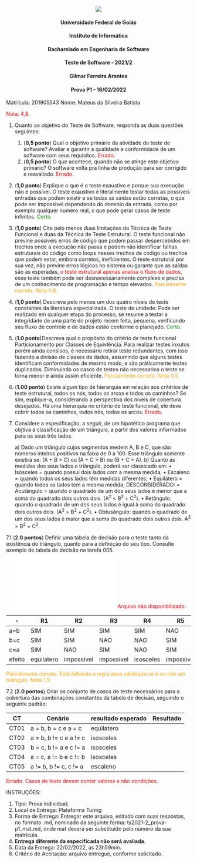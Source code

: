 <div align=center>
  <img src="brasaooficialcolorido.png">
</div>

#### <p style="text-align: center;">Universidade Federal de Goiás</p>

#### <p style="text-align: center;">Instituto de Informática</p>

#### <p style="text-align: center;">Bacharelado em Engenharia de Software</p>

#### <p style="text-align: center;">Teste de Software - 2021/2</p>

#### <p style="text-align: center;">Gilmar Ferreira Arantes</p>

#### <p style="text-align: center;"> Prova P1 - 16/02/2022</p>

Matrícula: 201905543
Nome: Mateus da Silveira Batista

<p><font color=red>Nota: 4,8.</font></p>

1. Quanto ao objetivo do Teste de Software, responda as duas questões seguintes:
   1. (**0,5 ponto**) Qual o objetivo primário da atividade de teste de software?
      Avaliar e garantir a qualidade e conformidade de um software com seus requisitos. <font color=red>Errado.</font>
   2. (**0,5 ponto**) O que acontece, quando não se atinge este objetivo primário?
      O software volta pra linha de produção para ser corrigido e reavaliado. <font color=red>Errado.</font>
2. (**1,0 ponto**) Explique o que é o teste exaustivo e porque sua execução não é possível.
   O teste exaustivo é literalmente testar todas as possiveis entradas que podem existir e se todas as saidas estão corretas, o que pode ser impossivel dependendo do dominio da entrada, como por exemplo qualquer numero real, o que pode gerar casos de teste infinitos. <font color=green>Certo.</font>
3. (**1,0 ponto**) Cite pelo menos duas limitações da Técnica de Teste Funcional e duas da Técnica de Teste Estrutural.
   O teste funcional não previne possíveis erros de código que podem passar despercebidos em trechos onde a execução não passa e podem não identificar falhas estruturais do código como loops nesses trechos de código ou trechos que podem estar, embora corretos, ineficientes. O teste estrutural por sua vez, não previne erros lógicos no sistema ou garante que as saídas são as esperadas, <font color=red>o teste estrutural apenas analisa o fluxo de dados</font>, esse teste também pode ser desnecessariamente complexo e precisa de um conhecimento de programação e tempo elevados. <font color=orange>Parcialmente correto. Nota 0,8.</font>
4. (**1,0 ponto**) Descreva pelo menos um dos quatro níveis de teste constantes da literatura especializada.
   O teste de unidade: Pode ser realizado em qualquer etapa do processo, se resume a testar a integridade de uma parte do projeto recem feita, pequena, verificando seu fluxo de controle e de dados estão conforme o planejado. <font color=green>Certo.</font>
5. (**1.0 ponto**)Descreva qual o propósito do critério de teste funcional Particionamento por Classes de Equivlência.
   Para realizar testes inxutos porém ainda consisos, é necessário retirar teste redundantes, com isso fazendo a divisão de classes de dados, assumindo que alguns testes identificam conformidades de mesmo modo, e são práticamente testes duplicados. Diminuindo os casos de testes não necessarios o teste se torna menor e ainda assim eficiente. <font color=orange>Parcialmente correto. Nota 0,5.</font>
6. (**1.00 ponto**) Existe algum tipo de hierarquia em relação aos critérios de teste estrutural, todos os nós, todos os arcos e todos os caminhos? Se sim, explique-a, considerando a perspectiva dos níveis de cobertura desejados.
   Há uma hierarquia no critério de teste funcional, ele deve cobrir todos os caminhos, todos nós, todos os arcos. <font color=red>Errado.</font>
7. Considere a especificação, a seguir, de um hipotético programa que objtiva a classificação de um triângulo, a partir dos valores informados para os seus três lados.

   a) Dado um triângulo cujos segmentos medem A, B e C, que são números inteiros positivos na faixa de 0 a 100. Esse triângulo somente existirá se: (A + B > C) ou (A + C > B) ou (B + C > A).
   b) Quanto às medidas dos seus lados o triângulo, poderá ser classicado em:
   • Isósceles = quando possui dois lados com a mesma medida;
   • Escaleno = quando todos os seus lados têm medidas diferentes;
   • Equilátero = quando todos os lados tem a mesma medida;
   DESCONSIDERADO:
   • Acutângulo = quando o quadrado de um dos seus lados é menor que a soma do quadrado dois outros dois. (A<sup>2</sup> < B<sup>2</sup> + C<sup>2</sup>).
   • Retângulo: quando o quadrado de um dos seus lados é igual à soma do quadrado dois outros dois. (A<sup>2</sup> = B<sup>2</sup> + C<sup>2</sup>).
   • Obtusângulo: quando o quadrado de um dos seus lados é maior que a soma do quadrado dois outros dois. A<sup>2</sup> > B<sup>2</sup> + C<sup>2</sup>.

7.1 (**2.0 pontos**) Definir uma tabela de decisão para o teste tanto da existência do triângulo, quanto para a definição do seu tipo. Consulte exemplo de tabela de decisão na tarefa 005.
![image](./tabela_decisao.pdf) <font color=red>Arquivo não disponibilizado.</font>

| -      | R1         | R2         | R3         | R4        | R5         | R6        | R7        | R8       |
| ------ | ---------- | ---------- | ---------- | --------- | ---------- | --------- | --------- | -------- |
| a=b    | SIM        | SIM        | SIM        | SIM       | NAO        | NAO       | NAO       | NAO      |
| b=c    | SIM        | SIM        | NAO        | NAO       | SIM        | SIM       | NAO       | NAO      |
| c=a    | SIM        | NAO        | SIM        | NAO       | SIM        | NAO       | SIM       | NAO      |
| efeito | equilatero | impossivel | impossivel | isosceles | impossivel | isosceles | isosceles | escaleno |

<font color=orange>Parcialmente correto. Está faltando a regra para validação se é ou não um triângulo. Nota 1,5.</font>

7.2 (**2.0 pontos**) Criar os conjunto de casos de teste necessários para a cobertura das combinações constantes da tabela de decisão, seguindo o seguinte padrão:

| CT   | Cenário                | resultado esperado | Resultado |
| ---- | ---------------------- | ------------------ | --------- |
| CT01 | a = b, b = c e a = c   | equilatero         |           |
| CT02 | a = b, b != c e a != c | isosceles          |           |
| CT03 | b = c, b != a e c != a | isosceles          |           |
| CT04 | a = c, a != b e c != b | isosceles          |           |
| CT05 | a != b, b != c, c != a | escaleno           |           |

<font color=red>Errado. Casos de teste devem conter valores e não condições.</font>

INSTRUÇÕES:

1. Tipo: Prova individual;
2. Local de Entrega: Plataforma Turing
3. Forma de Entrega: Entregar este arquivo, editado com suas respostas, no formato .md, nominado da seguinte forma: ts2021-2_prova-p1_mat.md, onde mat deverá ser substituído pelo número da sua matrícula.
4. **Entrega diferente da especificada não será avaliada.**
5. Data da Entrega: 22/02/2022, as 23h59min.
6. Critério de Aceitação: arquivo entregue, conforme solicitado.
